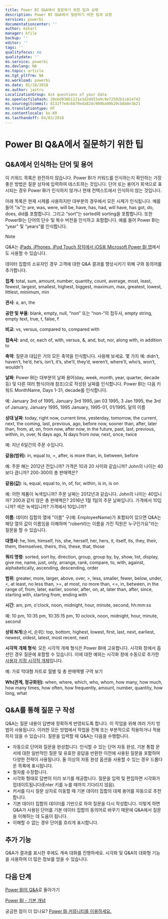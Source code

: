 ```yaml
---
title: Power BI Q&A에서 질문하기 위한 팁과 요령
description: Power BI Q&A에서 질문하기 위한 팁과 요령
services: powerbi
documentationcenter: ''
author: mihart
manager: kfile
backup: ''
editor: ''
tags: ''
qualityfocus: no
qualitydate: ''
ms.service: powerbi
ms.devlang: NA
ms.topic: article
ms.tgt_pltfrm: NA
ms.workload: powerbi
ms.date: 01/18/2018
ms.author: jastru
LocalizationGroup: Ask questions of your data
ms.openlocfilehash: 28ebd938b1121e1d2d453a9c9e72592b1c814742
ms.sourcegitcommit: 8132f7edc6879eda824c900ba90b29cb6b8e3b21
ms.translationtype: HT
ms.contentlocale: ko-KR
ms.lasthandoff: 04/03/2018
---
```

# <a name="tips-for-asking-questions-in-power-bi-qa"></a>Power BI Q&A에서 질문하기 위한 팁
## <a name="words-and-terminology-that-qa-recognizes"></a>Q&A에서 인식하는 단어 및 용어
이 키워드 목록은 완전하지 않습니다.  Power BI가 키워드를 인식하는지 확인하는 가장 좋은 방법은 질문 상자에 입력하여 테스트하는 것입니다.  단어 또는 용어가 회색으로 표시되는 경우 Power BI가 인식하지 않거나 현재 컨텍스트에서 인식하지 않는 것입니다.

아래 목록은 현재 시제를 사용하지만 대부분의 경우에서 모든 시제가 인식됩니다. 예를 들어 "is"는 are, was, were, will be, have, has, had, will have, has got, do, does, did를 포함합니다.  그리고 “sort”는 sorted와 sorting을 포함합니다.  또한 PowerBI는 단어의 단수 및 복수 버전을 인식하고 포함합니다. 예를 들어 Power BI는 “year" 및 “years”를 인식합니다.

> [!NOTE]
> Q&A는 [iPads, iPhones, iPod Touch 장치에서 iOS용 Microsoft Power BI 앱](mobile-apps-ios-qna.md)에서도 사용할 수 있습니다.
> 
> 

데이터 집합의 소유자인 경우 고객에 대한 Q&A 결과를 향상시키기 위해 구와 동의어를 추가합니다.

**집계**: total, sum, amount, number, quantity, count, average, most, least, fewest, largest, smallest, highest, biggest, maximum, max, greatest, lowest, littlest, minimum, min

**관사**: a, an, the

**공란 및 부울**: blank, empty, null, “non” 또는 “non-“의 접두사, empty string, empty text, true, t, false, f

**비교**: vs, versus, compared to, compared with

**접속사**: and, or, each of, with, versus, &, and, but, nor, along with, in addition to

**축약**: 질문과 대답은 거의 모든 축약을 인식합니다. 사용해 보세요.  몇 가지 예: didn’t, haven’t, he’d, he’s, isn’t, it’s, she’ll, they’d, weren’t, where’ll, who’s, won’t, wouldn’t

**날짜**: Power BI는 대부분의 날짜 용어(day, week, month, year, quarter, decade 등) 및 다른 여러 형식(아래 참조)으로 작성된 날짜를 인식합니다. Power BI는 다음 키워드 MonthName, Days 1-31, decade를 인식합니다.

예: January 3rd of 1995, January 3rd 1995, jan 03 1995, 3 Jan 1995, the 3rd of January, January 1995, 1995 January, 1995-01, 01/1995, 달의 이름

**상대 날짜**: today, right now, current time, yesterday, tomorrow, the current, next, the coming, last, previous, ago, before now, sooner than, after, later than, from, at, on, from now, after now, in the future, past, last, previous, within, in, over, N days ago, N days from now, next, once, twice

예: 지난 6일간의 주문 수입니다.

**같음(범위)**: in, equal to, =, after, is more than, in, between, before

예: 주문 해는 2012년 전입니까? 가격은 10과 20 사이와 같습니까? John의 나이는 40보다 큽니까? 200-300의 총 판매액은?

**같음(값)**: is, equal, equal to, in, of, for, within, is in, is on

예: 어떤 제품이 녹색입니까? 주문 날짜는 2012년과 같습니다. John의 나이는 40입니까? 200과 같지 않은 총 판매액은? 2016년 1월 1일의 주문 날짜입니다. 가격에서 10입니까? 색은 녹색입니까? 가격에서 10입니까?

**이름**: 데이터 집합의 열에 "이름" 구(예: EmployeeName)가 포함되어 있으면 Q&A는 해당 열의 값이 이름임을 이해하며 "robert라는 이름을 가진 직원은 누구인가요"라는 질문을 할 수 있습니다.

**대명사**: he, him, himself, his, she, herself, her, hers, it, itself, its, they, their, them, themselves, theirs, this, these, that, those

**쿼리 명령**: sorted, sort by, direction, group, group by, by, show, list, display, give me, name, just, only, arrange, rank, compare, to, with, against, alphabetically, ascending, descending, order

**범위**: greater, more, larger, above, over, >, less, smaller, fewer, below, under, <, at least, no less than, >=, at most, no more than, <=, in, between, in the range of, from, later, earlier, sooner, after, on, at, later than, after, since, starting with, starting from, ending with

**시간**: am, pm, o'clock, noon, midnight, hour, minute, second, hh:mm:ss

예: 10 pm, 10:35 pm, 10:35:15 pm, 10 oclock, noon, midnight, hour, minute, second

**상위 N개**(순서, 순위): top, bottom, highest, lowest, first, last, next, earliest, newest, oldest, latest, most recent, next

**시각적 개체 형식**: 모든 시각적 개체 형식은 Power BI에 고유합니다.  시각화 창에서 옵션인 경우 질문에 포함할 수 있습니다.  이에 대한 예외는 시각화 창에 수동으로 추가한 [사용자 지정 시각적 개체](power-bi-custom-visuals.md)입니다.

예: 가로 막대형 차트로 월별 및 총 판매액별 구역 보기

**Wh(관계, 정규화된)**: when, where, which, who, whom, how many, how much, how many times, how often, how frequently, amount, number, quantity, how long, what

## <a name="qa-helps-you-phrase-the-question"></a>Q&A를 통해 질문 구 작성
Q&A는 질문 내용이 답변에 정확하게 반영되도록 합니다. 이 작업을 위해 여러 가지 방법이 사용됩니다. 이러한 모든 방법에서 작업을 전체 또는 부분적으로 적용하거나 적용하지 않을 수 있습니다. 질문을 입력할 때 Q&A는 다음을 수행합니다.

* 자동으로 단어와 질문을 완성합니다. 인식할 수 있는 단어 자동 완성, 기본 통합 문서에 대한 일반적인 질문 및 유효한 응답을 반환한 이전에 사용된 질문을 포함하여 다양한 전략이 사용됩니다. 둘 이상의 자동 완성 옵션을 사용할 수 있는 경우 드롭다운 목록에 표시됩니다.
* 철자를 수정합니다.
* 시각화 형태로 답변의 미리 보기를 제공합니다. 질문을 입력 및 편집하면 시각화가 업데이트됩니다(Enter 키를 누를 때까지 기다리지 않음).
* 커서를 다시 질문 상자로 이동할 때 기본 데이터 집합의 대체 용어를 자동으로 추천합니다.
* 기본 데이터 집합의 데이터를 기반으로 하여 질문을 다시 작성합니다. 이렇게 하면 Q&A가 사용된 단어를 기본 데이터 집합의 동의어로 바꾸기 때문에 Q&A에서 질문을 이해하는 데 도움이 됩니다.
* 이해할 수 없는 경우 단어를 흐리게 표시합니다.

## <a name="dont-stop-now"></a>추가 기능
Q&A가 결과를 표시한 후에도 계속 대화를 진행하세요. 시각화 및 Q&A의 대화형 기능을 사용하여 더 많은 정보를 얻을 수 있습니다.

## <a name="next-steps"></a>다음 단계
[Power BI의 Q&A](power-bi-q-and-a.md)로 돌아가기  

[Power BI - 기본 개념](service-basic-concepts.md)  

궁금한 점이 더 있나요? [Power BI 커뮤니티를 이용하세요.](http://community.powerbi.com/)

